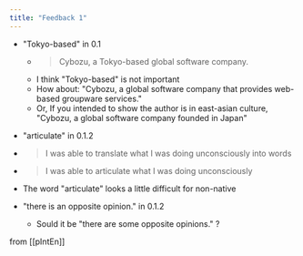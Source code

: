 ```yaml
---
title: "Feedback 1"
---
```


- "Tokyo-based" in 0.1
    - > Cybozu, a Tokyo-based global software company.
    - I think "Tokyo-based" is not important
    - How about: "Cybozu, a global software company that provides web-based groupware services."
    - Or, If you intended to show the author is in east-asian culture, "Cybozu, a global software company founded in Japan"

- "articulate" in 0.1.2
- > I was able to translate what I was doing unconsciously into words
- > I was able to articulate what I was doing unconsciously
- The word "articulate" looks a little difficult for non-native

- "there is an opposite opinion." in 0.1.2
    - Sould it be "there are some opposite opinions." ?

from [[pIntEn]]